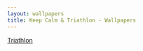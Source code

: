```yaml
---
layout: wallpapers
title: Keep Calm & Triathlon - Wallpapers
---
```


<a href="/wallpapers/triathlon">Triathlon</a>